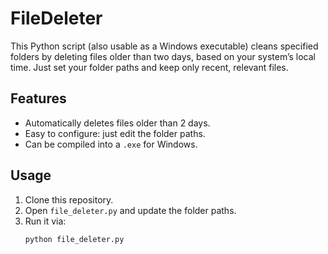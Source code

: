 # FileDeleter

This Python script (also usable as a Windows executable) cleans specified folders by deleting files older than two days, based on your system’s local time. Just set your folder paths and keep only recent, relevant files.

## Features
- Automatically deletes files older than 2 days.
- Easy to configure: just edit the folder paths.
- Can be compiled into a `.exe` for Windows.

## Usage

1. Clone this repository.
2. Open `file_deleter.py` and update the folder paths.
3. Run it via:
   ```bash
   python file_deleter.py
